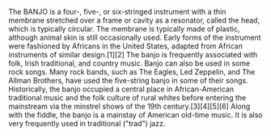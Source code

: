 The BANJO is a four-, five-, or six-stringed instrument with a thin membrane stretched over a frame or cavity as a resonator, called the head, which is typically circular. The membrane is typically made of plastic, although animal skin is still occasionally used. Early forms of the instrument were fashioned by Africans in the United States, adapted from African instruments of similar design.[1][2] The banjo is frequently associated with folk, Irish traditional, and country music. Banjo can also be used in some rock songs. Many rock bands, such as The Eagles, Led Zeppelin, and The Allman Brothers, have used the five-string banjo in some of their songs. Historically, the banjo occupied a central place in African-American traditional music and the folk culture of rural whites before entering the mainstream via the minstrel shows of the 19th century.[3][4][5][6] Along with the fiddle, the banjo is a mainstay of American old-time music. It is also very frequently used in traditional ("trad") jazz.
